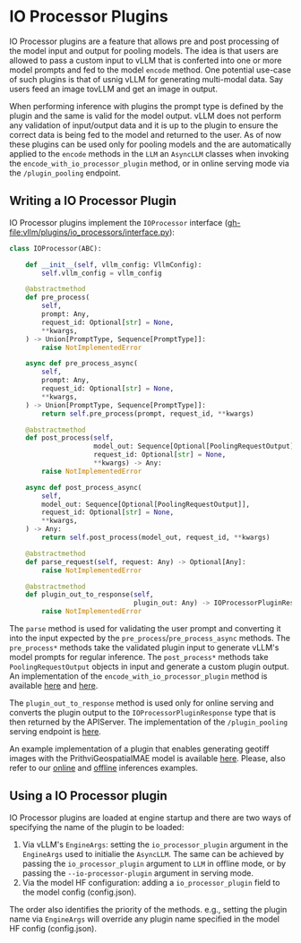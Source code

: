 # IO Processor Plugins

IO Processor plugins are a feature that allows pre and post processing of the model input and output for pooling models. The idea is that users are allowed to pass a custom input to vLLM that is conferted into one or more model prompts and fed to the model `encode` method. One potential use-case of such plugins is that of usnig vLLM for generating multi-modal data. Say users feed an image tovLLM and get an image in output.

When performing inference with plugins the prompt type is defined by the plugin and the same is valid for the model output. vLLM does not perform any validation of input/output data and it is up to the plugin to ensure the correct data is being fed to the model and returned to the user. As of now these plugins can be used only for pooling models and the are automatically applied to the `encode` methods in the `LLM` an `AsyncLLM` classes when invoking the `encode_with_io_processor_plugin` method, or in online serving mode via the `/plugin_pooling` endpoint.

## Writing a IO Processor Plugin

IO Processor plugins implement the `IOProcessor` interface (<gh-file:vllm/plugins/io_processors/interface.py>):

```python
class IOProcessor(ABC):

    def __init__(self, vllm_config: VllmConfig):
        self.vllm_config = vllm_config

    @abstractmethod
    def pre_process(
        self,
        prompt: Any,
        request_id: Optional[str] = None,
        **kwargs,
    ) -> Union[PromptType, Sequence[PromptType]]:
        raise NotImplementedError

    async def pre_process_async(
        self,
        prompt: Any,
        request_id: Optional[str] = None,
        **kwargs,
    ) -> Union[PromptType, Sequence[PromptType]]:
        return self.pre_process(prompt, request_id, **kwargs)

    @abstractmethod
    def post_process(self,
                     model_out: Sequence[Optional[PoolingRequestOutput]],
                     request_id: Optional[str] = None,
                     **kwargs) -> Any:
        raise NotImplementedError

    async def post_process_async(
        self,
        model_out: Sequence[Optional[PoolingRequestOutput]],
        request_id: Optional[str] = None,
        **kwargs,
    ) -> Any:
        return self.post_process(model_out, request_id, **kwargs)

    @abstractmethod
    def parse_request(self, request: Any) -> Optional[Any]:
        raise NotImplementedError

    @abstractmethod
    def plugin_out_to_response(self,
                               plugin_out: Any) -> IOProcessorPluginResponse:
        raise NotImplementedError
```

The `parse` method is used for validating the user prompt and converting it into the input expected by the `pre_process`/`pre_process_async` methods.
The `pre_process*` methods take the validated plugin input to generate vLLM's model prompts for regular inference.
The `post_process*` methods take `PoolingRequestOutput` objects in input and generate a custom plugin output.
An implementation of the `encode_with_io_processor_plugin` method is available [here](../../vllm/entrypoints/llm.py) and [here](../../vllm/v1/engine/async_llm.py).

The `plugin_out_to_response` method is used only for online serving and converts the plugin output to the `IOProcessorPluginResponse` type that is then returned by the APIServer. The implementation of the `/plugin_pooling` serving endpoint is [here](../../vllm/entrypoints/openai/serving_pooling_with_io_plugin.py).

An example implementation of a plugin that enables generating geotiff images with the PrithviGeospatialMAE model is available [here](https://github.com/christian-pinto/prithvi_io_processor_plugin). Please, also refer to our [online](../../examples/online_serving/prithvi_geospatial_mae.py) and [offline](../../examples/offline_inference/prithvi_geospatial_mae_io_processor.py) inferences examples.

## Using a IO Processor plugin

IO Processor plugins are loaded at engine startup and there are two ways of specifying the name of the plugin to be loaded:

1. Via vLLM's `EngineArgs`: setting the `io_processor_plugin` argument in the `EngineArgs` used to initialie the `AsyncLLM`. The same can be achieved by passing the `io_processor_plugin` argument to `LLM` in offline mode, or by passing the `--io-processor-plugin` argument in serving mode.
2. Via the model HF configuration: adding a `io_processor_plugin` field to the model config (config.json).

The order also identifies the priority of the methods. e.g., setting the plugin name via `EngineArgs` will override any plugin name specified in the model HF config (config.json).
